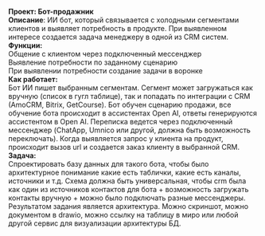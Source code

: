 **Проект: Бот-продажник**  
**Описание**: ИИ бот, который связывается с холодными сегментами клиентов и выявляет потребность в продукте. При выявленном интересе создается задача менеджеру в одной из CRM систем.  
**Функции:**  
Общение с клиентом через подключенный мессенджер  
Выявление потребности по заданному сценарию  
При выявлении потребности создание задачи в воронке  
**Как работает:**  
Бот ИИ пишет выбранным сегментам. Сегмент может загружаться как вручную (список в гугл таблице), так и попадать по интеграции с CRM (AmoCRM, Bitrix, GetCourse). Бот обучен сценарию продажи, все обучение бота происходит в ассистентах Open AI, ответы генерируются ассистентом в Open AI. Переписка ведется через подключенный мессенджер (ChatApp, Umnico или другой, должна быть возможность переключать). Когда выявляется запрос у клиента на продукт, происходит вызов url и создается заказ клиенту в выбранной CRM.  
**Задача:**  
Спроектировать базу данных для такого бота, чтобы было архитектурное понимание какие есть таблички, какие есть каналы, источники и т.д. Схема должна быть универсальная, чтобы crm была как один из источников контактов для бота + возможность загружать контакты вручную + можно было подключать разные мессенджеры.   
Результатом задания является архитектура. Можно скриншот, можно документом в drawio, можно ссылку на таблицу в миро или любой другой сервис для визуализации архитектуры БД.  
